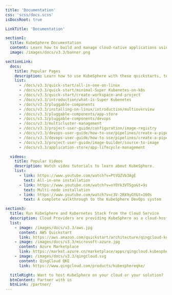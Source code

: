 ```yaml
---
title: 'Documentation'
css: 'scss/docs.scss'
isDocsRoot: true

LinkTitle: 'Documentation'

section1:
  title: KubeSphere Documentation
  content: Learn how to build and manage cloud-native applications using KubeSphere Container Platform. Get documentation, example code, tutorials, and more.
  image: /images/docs/v3.3/banner.png

sectionLink:
  docs:
    title: Popular Pages
    description: Learn how to use KubeSphere with these quickstarts, tutorials, and examples.
    list:
      - /docs/v3.3/quick-start/all-in-one-on-linux
      - /docs/v3.3/quick-start/minimal-Super Kubenetes-on-k8s
      - /docs/v3.3/quick-start/create-workspace-and-project
      - /docs/v3.3/introduction/what-is-Super Kubenetes
      - /docs/v3.3/pluggable-components
      - /docs/v3.3/installing-on-linux/introduction/multioverview
      - /docs/v3.3/pluggable-components/app-store
      - /docs/v3.3/pluggable-components/devops
      - /docs/v3.3/multicluster-management
      - /docs/v3.3/project-user-guide/configuration/image-registry
      - /docs/v3.3/devops-user-guide/how-to-use/pipelines/create-a-pipeline-using-jenkinsfile
      - /docs/v3.3/devops-user-guide/how-to-use/pipelines/create-a-pipeline-using-graphical-editing-panel
      - /docs/v3.3/project-user-guide/image-builder/source-to-image
      - /docs/v3.3/application-store/app-lifecycle-management

  videos:
    title: Popular Videos
    description: Watch video tutorials to learn about KubeSphere.
    list:
      - link: https://www.youtube.com/watch?v=PtVQZVb3AgE
        text: All-in-one installation
      - link: https://www.youtube.com/watch?v=nYOYk3VTSgo&t=9s
        text: Multi-node installation
      - link: https://www.youtube.com/watch?v=c3V-2RX9yGY&t=160s
        text: A complete walkthrough to the KubeSphere DevOps system

section3:
  title: Run KubeSphere and Kubernetes Stack from the Cloud Service
  description: Cloud Providers are providing KubeSphere as a cloud-hosted service for users, helping you to create a highly available Kubernetes cluster managed by KubeSphere within minutes via several clicks. It enables you to use the cloud-hosted Kubernetes services out of the box.
  list:
    - image: /images/docs/v3.3/aws.jpg
      content: AWS Quickstart
      link: https://aws.amazon.com/quickstart/architecture/qingcloud-kubesphere/
    - image: /images/docs/v3.3/microsoft-azure.jpg
      content: Azure Marketplace
      link: https://market.azure.cn/marketplace/apps/qingcloud.kubesphere
    - image: /images/docs/v3.3/qingcloud.svg
      content: QingCloud QKE
      link: https://www.qingcloud.com/products/kubesphereqke/

  titleRight: Want to host KubeSphere on your cloud or your solution?
  btnContent: Partner with us
  btnLink: /partner/
---
```

